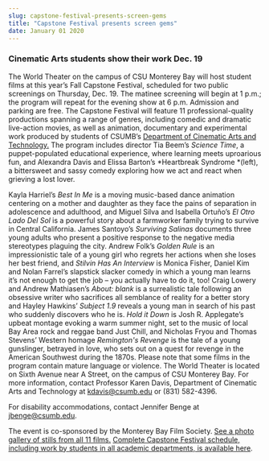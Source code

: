 ```yaml
---
slug: capstone-festival-presents-screen-gems
title: "Capstone Festival presents screen gems"
date: January 01 2020
---
```


 
<h3>Cinematic Arts students show their work Dec. 19</h3>
<p>
  The World Theater on the campus of CSU Monterey Bay will host student films at
  this year’s Fall Capstone Festival, scheduled for two public screenings on
  Thursday, Dec. 19. The matinee screening will begin at 1 p.m.; the program
  will repeat for the evening show at 6 p.m. Admission and parking are free. The
  Capstone Festival will feature 11 professional-quality productions spanning a
  range of genres, including comedic and dramatic live-action movies, as well as
  animation, documentary and experimental work produced by students of CSUMB’s
  <a href="https://tat.csumb.edu/"
    >Department of Cinematic Arts and Technology.</a
  >
  The program includes director Tia Beem’s <em>Science Time</em>, a
  puppet-populated educational experience, where learning meets uproarious fun,
  and Alexandra Davis and Elissa Barton’s *Heartbreak Syndrome *(left), a
  bittersweet and sassy comedy exploring how we act and react when grieving a
  lost lover.
</p>
<p>
  Kayla Harriel’s <em>Best In Me</em> is a moving music-based dance animation
  centering on a mother and daughter as they face the pains of separation in
  adolescence and adulthood, and Miguel Silva and Isabella Ortuño’s
  <em>El Otro Lado Del Sol</em> is a powerful story about a farmworker family
  trying to survive in Central California. James Santoyo’s
  <em>Surviving Salinas</em> documents three young adults who present a positive
  response to the negative media stereotypes plaguing the city. Andrew Folk’s
  <em>Golden Rule</em> is an impressionistic tale of a young girl who regrets
  her actions when she loses her best friend, and
  <em>Stilvin Has An Interview</em> is Monica Fisher, Daniel Kim and Nolan
  Farrel’s slapstick slacker comedy in which a young man learns it’s not enough
  to get the job – you actually have to do it, too! Craig Lowery and Andrew
  Mathiasen’s <em>About: blank</em> is a surrealistic tale following an
  obsessive writer who sacrifices all semblance of reality for a better story
  and Hayley Hawkins’ <em>Subject 1.9</em> reveals a young man in search of his
  past who suddenly discovers who he is. <em>Hold it Down</em> is Josh R.
  Applegate’s upbeat montage evoking a warm summer night, set to the music of
  local Bay Area rock and reggae band Just Chill, and Nicholas Fryou and Thomas
  Stevens’ Western homage <em>Remington's Revenge</em> is the tale of a young
  gunslinger, betrayed in love, who sets out on a quest for revenge in the
  American Southwest during the 1870s. Please note that some films in the
  program contain mature language or violence. The World Theater is located on
  Sixth Avenue near A Street, on the campus of CSU Monterey Bay. For more
  information, contact Professor Karen Davis, Department of Cinematic Arts and
  Technology at
  <a
    href="&#109;&#x61;&#x69;&#108;&#116;&#x6f;&#58;&#107;&#x64;&#97;&#118;&#x69;s&#64;&#x63;&#x73;&#117;&#x6d;&#x62;&#46;&#101;&#x64;&#117;"
    >kdavis@csumb.edu</a
  >
  or (831) 582-4396.
</p>
<p>
  For disability accommodations, contact Jennifer Benge at
  <a
    href="&#x6d;&#x61;&#105;&#108;&#116;&#x6f;&#x3a;&#x6a;&#98;&#101;n&#x67;&#x65;&#64;&#99;&#115;&#x75;&#x6d;&#x62;&#46;&#101;d&#x75;"
    >jbenge@csumb.edu</a
  >.
</p>
<p>
  The event is co-sponsored by the Monterey Bay Film Society.
  <a
    href="https://news.csumb.edu/gallery/fall-capstone-festival-presents-screen-gems"
    >See a photo gallery of stills from all 11 films.</a
  >
  <a href="https://capstonefestival.csumb.edu/"
    >Complete Capstone Festival schedule, including work by students in all
    academic departments, is available here</a
  >.
</p>
 
